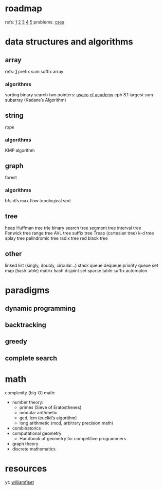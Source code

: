 # roadmap
refs: [1](https://www.geeksforgeeks.org/top-algorithms-and-data-structures-for-competitive-programming/) [2](https://www.geeksforgeeks.org/competitive-programming-cp-handbook-with-complete-roadmap/?ref=lbp) [3](https://github.com/BedirT/ACM-ICPC-Preparation) [4](https://usaco.guide/dashboard/) [5](https://codeforces.com/edu/course/2)
problems: [cses](https://cses.fi/problemset/list/)


# data structures and algorithms

## array
refs: [1](https://www.geeksforgeeks.org/complete-guide-to-arrays-data-structure/?ref=outind)
prefix sum
suffix array

### algorithms
sorting
binary search
two pointers: [usaco](https://usaco.guide/silver/two-pointers?lang=cpp) [cf academy](https://codeforces.com/edu/course/2/lesson/9) cph 8.1
largest sum subarray (Kadane’s Algorithm)


## string
rope

### algorithms
KMP algorithm

## graph

forest

### algorithms
bfs
dfs
max flow
topological sort

## tree
heap
Huffman tree
trie
binary search tree
segment tree
interval tree
Fenwick tree
range tree
AVL tree
suffix tree
Treap (cartesian tree)
k-d tree
splay tree
palindromic tree
radix tree
red black tree

## other
linked list (singly, doubly, circular...)
stack
queue
dequeue
priority queue
set
map (hash table)
matrix
hash
disjoint set
sparse table
suffix automaton

# paradigms

## dynamic programming

## backtracking

## greedy

## complete search

# math

complexity (big-O)
math:
* number theory:
	* primes (Sieve of Eratosthenes)
	* modular arithmetic
	* gcd, lcm (euclid's algorithm)
	* long arithmetic (mod, arbitrary precision math)
* combinatorics
* computational geometry
	* Handbook of geometry for competitive programmers
* graph theory
* discrete mathematics

# resources
yt: [williamfiset](https://www.youtube.com/@WilliamFiset-videos)